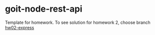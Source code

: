 # goit-node-rest-api

Template for homework. To see solution for homework 2, choose branch [hw02-express](https://github.com/DimkaGrek/goit-node-rest-api/tree/hw02-express)
